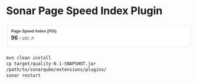 # Sonar Page Speed Index Plugin

![PSI Plugin](screenshot.png)

```
mvn clean install
cp target/quality-0.1-SNAPSHOT.jar /path/to/sonarqube/extensions/plugins/
sonar restart
```